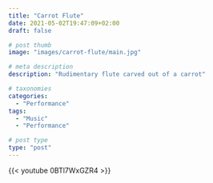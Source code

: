 ```yaml
---
title: "Carrot Flute"
date: 2021-05-02T19:47:09+02:00
draft: false

# post thumb
image: "images/carrot-flute/main.jpg"

# meta description
description: "Rudimentary flute carved out of a carrot"

# taxonomies
categories: 
  - "Performance"
tags:
  - "Music"
  - "Performance"

# post type
type: "post"
---
```


{{< youtube 0BTl7WxGZR4 >}}